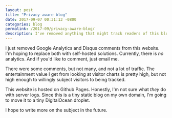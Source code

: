 ```yaml
---
layout: post
title: "Privacy-aware blog"
date: 2017-09-07 00:31:13 -0800
categories: blog
permalink: /2017-09/privacy-aware-blog/
description: I've removed anything that might track readers of this blog
---
```

I just removed Google Analytics and Disqus comments from this website. I'm hoping to replace both with self-hosted solutions. Currently, there is *no* analytics. And if you'd like to comment, just email me.

There were some comments, but not many, and not a lot of traffic. The entertainment value I get from looking at visitor charts is pretty high, but not high enough to willingly subject visitors to being tracked.

This website is hosted on Github Pages. Honestly, I'm not sure what *they* do with server logs. Since this is a tiny static blog on my own domain, I'm going to move it to a tiny DigitalOcean droplet.

I hope to write more on the subject in the future.